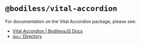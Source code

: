 # `@bodiless/vital-accordion`

For documentation on the Vital Accordion package, please see:

- [Vital Accordion | BodilessJS Docs](https://johnsonandjohnson.github.io/Bodiless-JS/#/VitalDesignSystem/Components/VitalAccordion/)
- [`doc/` Directory](./doc)
